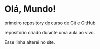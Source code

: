 # Olá, Mundo!
 primeiro repository do curso de Git e GitHub

 repositório criado durante uma aula ao vivo.
 
 Esse linha alterei no site.
